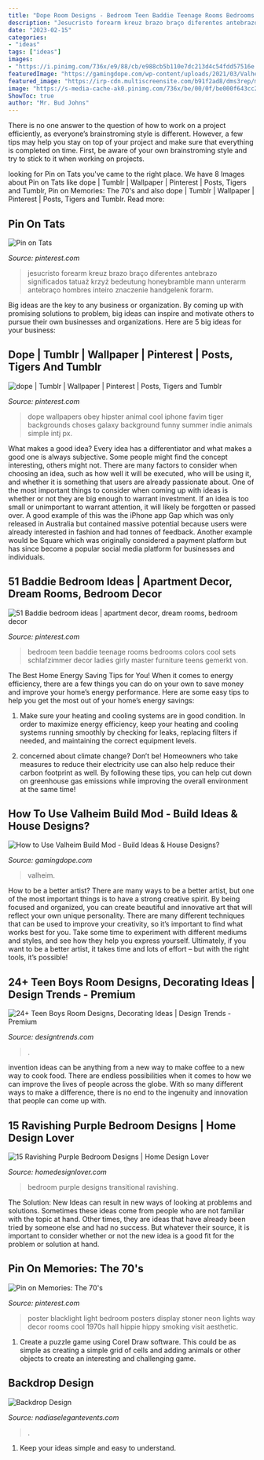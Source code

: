 ```yaml
---
title: "Dope Room Designs - Bedroom Teen Baddie Teenage Rooms Bedrooms Colors Cool Sets Schlafzimmer Decor Ladies Girly Master Furniture Teens Gemerkt Von"
description: "Jesucristo forearm kreuz brazo braço diferentes antebrazo significados tatuaż krzyż bedeutung honeybramble mann unterarm antebraço hombres inteiro znaczenie handgelenk forarm"
date: "2023-02-15"
categories:
- "ideas"
tags: ["ideas"]
images:
- "https://i.pinimg.com/736x/e9/88/cb/e988cb5b110e7dc213d4c54fdd57516e.jpg"
featuredImage: "https://gamingdope.com/wp-content/uploads/2021/03/Valheim-Creative-Mode-The-Best-Valheim-Buildings-You-Can-Create-1.jpg"
featured_image: "https://irp-cdn.multiscreensite.com/b91f2ad8/dms3rep/multi/file.jpeg"
image: "https://s-media-cache-ak0.pinimg.com/736x/be/00/0f/be000f643cc26bdffd79e98d08885795.jpg"
ShowToc: true
author: "Mr. Bud Johns"
---
```



There is no one answer to the question of how to work on a project efficiently, as everyone’s brainstroming style is different. However, a few tips may help you stay on top of your project and make sure that everything is completed on time. First, be aware of your own brainstroming style and try to stick to it when working on projects.

	

		
looking for Pin on Tats you've came to the right place. We have 8 Images about Pin on Tats like dope | Tumblr | Wallpaper | Pinterest | Posts, Tigers and Tumblr, Pin on Memories: The 70&#039;s and also dope | Tumblr | Wallpaper | Pinterest | Posts, Tigers and Tumblr. Read more:
		
    
## Pin On Tats

<img loading=lazy src="https://i.pinimg.com/736x/e9/88/cb/e988cb5b110e7dc213d4c54fdd57516e.jpg" onerror="this.onerror=null;this.src='https://tse3.mm.bing.net/th?id=OIP.cc2KWgf-9KDYg3lq7U7x4wHaHa&amp;pid=15.1';" alt="Pin on Tats">

_Source: pinterest.com_

>jesucristo forearm kreuz brazo braço diferentes antebrazo significados tatuaż krzyż bedeutung honeybramble mann unterarm antebraço hombres inteiro znaczenie handgelenk forarm. 

	

Big ideas are the key to any business or organization. By coming up with promising solutions to problem, big ideas can inspire and motivate others to pursue their own businesses and organizations. Here are 5 big ideas for your business: 

    
## Dope | Tumblr | Wallpaper | Pinterest | Posts, Tigers And Tumblr

<img loading=lazy src="https://s-media-cache-ak0.pinimg.com/736x/be/00/0f/be000f643cc26bdffd79e98d08885795.jpg" onerror="this.onerror=null;this.src='https://tse4.mm.bing.net/th?id=OIP.LV1Obtm5KM15_UkTy9FymgHaLH&amp;pid=15.1';" alt="dope | Tumblr | Wallpaper | Pinterest | Posts, Tigers and Tumblr">

_Source: pinterest.com_

>dope wallpapers obey hipster animal cool iphone favim tiger backgrounds choses galaxy background funny summer indie animals simple intj px. 

	

What makes a good idea?
Every idea has a differentiator and what makes a good one is always subjective. Some people might find the concept interesting, others might not. There are many factors to consider when choosing an idea, such as how well it will be executed, who will be using it, and whether it is something that users are already passionate about. 
One of the most important things to consider when coming up with ideas is whether or not they are big enough to warrant investment. If an idea is too small or unimportant to warrant attention, it will likely be forgotten or passed over. A good example of this was the iPhone app Gap which was only released in Australia but contained massive potential because users were already interested in fashion and had tonnes of feedback. Another example would be Square which was originally considered a payment platform but has since become a popular social media platform for businesses and individuals.

    
## 51 Baddie Bedroom Ideas | Apartment Decor, Dream Rooms, Bedroom Decor

<img loading=lazy src="https://i.pinimg.com/236x/50/09/96/500996c439b27de3d51c8aca3760bcdb.jpg" onerror="this.onerror=null;this.src='https://tse2.mm.bing.net/th?id=OIP.HQyBChLW3KnBBg9pDTeK0QAAAA&amp;pid=15.1';" alt="51 Baddie bedroom ideas | apartment decor, dream rooms, bedroom decor">

_Source: pinterest.com_

>bedroom teen baddie teenage rooms bedrooms colors cool sets schlafzimmer decor ladies girly master furniture teens gemerkt von. 

	

The Best Home Energy Saving Tips for You!
When it comes to energy efficiency, there are a few things you can do on your own to save money and improve your home’s energy performance. Here are some easy tips to help you get the most out of your home’s energy savings:
1. Make sure your heating and cooling systems are in good condition. In order to maximize energy efficiency, keep your heating and cooling systems running smoothly by checking for leaks, replacing filters if needed, and maintaining the correct equipment levels.

2. concerned about climate change? Don’t be! Homeowners who take measures to reduce their electricity use can also help reduce their carbon footprint as well. By following these tips, you can help cut down on greenhouse gas emissions while improving the overall environment at the same time!

    
## How To Use Valheim Build Mod - Build Ideas &amp; House Designs?

<img loading=lazy src="https://gamingdope.com/wp-content/uploads/2021/03/Valheim-Creative-Mode-The-Best-Valheim-Buildings-You-Can-Create-1.jpg" onerror="this.onerror=null;this.src='https://tse1.mm.bing.net/th?id=OIP.neYKhGvmFRMz-W6HZL8UCwHaEK&amp;pid=15.1';" alt="How to Use Valheim Build Mod - Build Ideas &amp; House Designs?">

_Source: gamingdope.com_

>valheim. 

	

How to be a better artist?
There are many ways to be a better artist, but one of the most important things is to have a strong creative spirit. By being focused and organized, you can create beautiful and innovative art that will reflect your own unique personality. There are many different techniques that can be used to improve your creativity, so it’s important to find what works best for you. Take some time to experiment with different mediums and styles, and see how they help you express yourself. Ultimately, if you want to be a better artist, it takes time and lots of effort – but with the right tools, it’s possible!

    
## 24+ Teen Boys Room Designs, Decorating Ideas | Design Trends - Premium

<img loading=lazy src="https://images.designtrends.com/wp-content/uploads/2016/03/24072703/Teen-Boys-Study-Space-Decor.jpg" onerror="this.onerror=null;this.src='https://tse3.mm.bing.net/th?id=OIP.0CGkLvuS3V18-2VSvpw23QHaE8&amp;pid=15.1';" alt="24+ Teen Boys Room Designs, Decorating Ideas | Design Trends - Premium">

_Source: designtrends.com_

>. 

	

invention ideas can be anything from a new way to make coffee to a new way to cook food. There are endless possibilities when it comes to how we can improve the lives of people across the globe. With so many different ways to make a difference, there is no end to the ingenuity and innovation that people can come up with.

    
## 15 Ravishing Purple Bedroom Designs | Home Design Lover

<img loading=lazy src="https://homedesignlover.com/wp-content/uploads/2012/11/3-joseph-pubillones.jpg" onerror="this.onerror=null;this.src='https://tse1.mm.bing.net/th?id=OIP.MrZhI_PVPc7ZYEJDCPAs8gHaFN&amp;pid=15.1';" alt="15 Ravishing Purple Bedroom Designs | Home Design Lover">

_Source: homedesignlover.com_

>bedroom purple designs transitional ravishing. 

	

The Solution:
New Ideas can result in new ways of looking at problems and solutions. Sometimes these ideas come from people who are not familiar with the topic at hand. Other times, they are ideas that have already been tried by someone else and had no success. But whatever their source, it is important to consider whether or not the new idea is a good fit for the problem or solution at hand.

    
## Pin On Memories: The 70&#039;s

<img loading=lazy src="https://i.pinimg.com/originals/c0/63/88/c06388dc87f66f9adeb483c5db299702.jpg" onerror="this.onerror=null;this.src='https://tse1.mm.bing.net/th?id=OIP.4X1xHz-CuPV64K5LcrLDvAAAAA&amp;pid=15.1';" alt="Pin on Memories: The 70&#039;s">

_Source: pinterest.com_

>poster blacklight light bedroom posters display stoner neon lights way decor rooms cool 1970s hall hippie hippy smoking visit aesthetic. 

	

1. Create a puzzle game using Corel Draw software. This could be as simple as creating a simple grid of cells and adding animals or other objects to create an interesting and challenging game. 

    
## Backdrop Design

<img loading=lazy src="https://irp-cdn.multiscreensite.com/b91f2ad8/dms3rep/multi/file.jpeg" onerror="this.onerror=null;this.src='https://tse3.mm.bing.net/th?id=OIP.VkdYJuvxnA95s1uMazk2KwHaE8&amp;pid=15.1';" alt="Backdrop Design">

_Source: nadiaselegantevents.com_

>. 

	

1. Keep your ideas simple and easy to understand.

